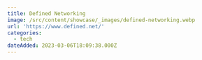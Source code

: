```yaml
---
title: Defined Networking
image: /src/content/showcase/_images/defined-networking.webp
url: 'https://www.defined.net/'
categories:
  - tech
dateAdded: 2023-03-06T18:09:38.000Z
---
```


